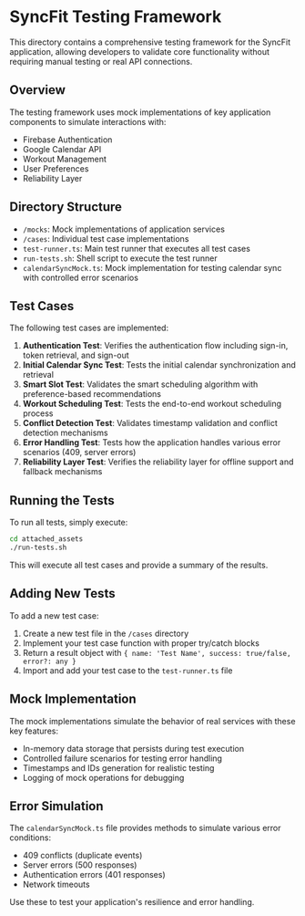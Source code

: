 # SyncFit Testing Framework

This directory contains a comprehensive testing framework for the SyncFit application, allowing developers to validate core functionality without requiring manual testing or real API connections.

## Overview

The testing framework uses mock implementations of key application components to simulate interactions with:

- Firebase Authentication
- Google Calendar API
- Workout Management
- User Preferences
- Reliability Layer

## Directory Structure

- `/mocks`: Mock implementations of application services
- `/cases`: Individual test case implementations
- `test-runner.ts`: Main test runner that executes all test cases
- `run-tests.sh`: Shell script to execute the test runner
- `calendarSyncMock.ts`: Mock implementation for testing calendar sync with controlled error scenarios

## Test Cases

The following test cases are implemented:

1. **Authentication Test**: Verifies the authentication flow including sign-in, token retrieval, and sign-out
2. **Initial Calendar Sync Test**: Tests the initial calendar synchronization and retrieval
3. **Smart Slot Test**: Validates the smart scheduling algorithm with preference-based recommendations
4. **Workout Scheduling Test**: Tests the end-to-end workout scheduling process
5. **Conflict Detection Test**: Validates timestamp validation and conflict detection mechanisms
6. **Error Handling Test**: Tests how the application handles various error scenarios (409, server errors)
7. **Reliability Layer Test**: Verifies the reliability layer for offline support and fallback mechanisms

## Running the Tests

To run all tests, simply execute:

```bash
cd attached_assets
./run-tests.sh
```

This will execute all test cases and provide a summary of the results.

## Adding New Tests

To add a new test case:

1. Create a new test file in the `/cases` directory
2. Implement your test case function with proper try/catch blocks
3. Return a result object with `{ name: 'Test Name', success: true/false, error?: any }`
4. Import and add your test case to the `test-runner.ts` file

## Mock Implementation

The mock implementations simulate the behavior of real services with these key features:

- In-memory data storage that persists during test execution
- Controlled failure scenarios for testing error handling
- Timestamps and IDs generation for realistic testing
- Logging of mock operations for debugging

## Error Simulation

The `calendarSyncMock.ts` file provides methods to simulate various error conditions:

- 409 conflicts (duplicate events)
- Server errors (500 responses)
- Authentication errors (401 responses)
- Network timeouts

Use these to test your application's resilience and error handling.